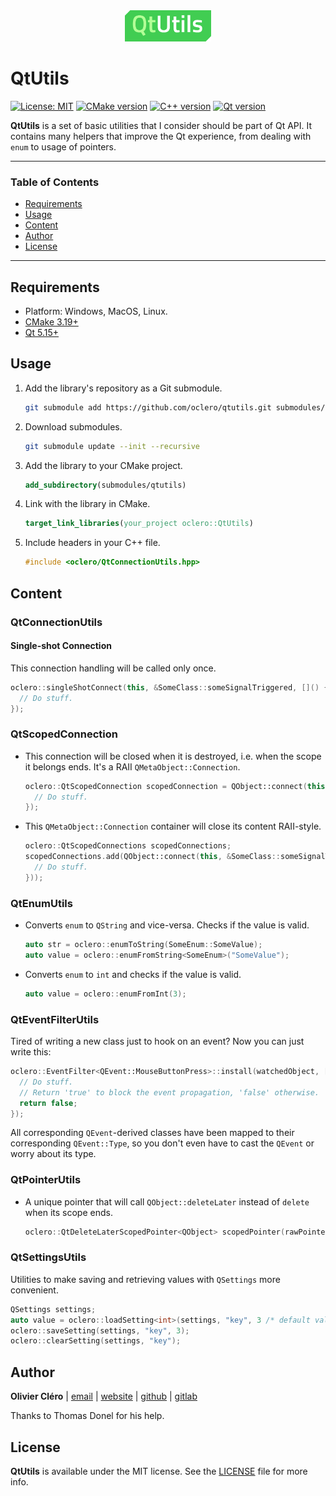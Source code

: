 <div align="center">
	<img height="50" src="logo.svg">
</div>

# QtUtils

[![License: MIT](https://img.shields.io/badge/license-MIT-green)](https://mit-license.org/)
[![CMake version](https://img.shields.io/badge/CMake-3.19+-064F8C?logo=cmake)](https://www.qt.io)
[![C++ version](https://img.shields.io/badge/C++-17-00599C?logo=++)](https://www.qt.io)
[![Qt version](https://img.shields.io/badge/Qt-5.15.2+-41CD52?logo=qt)](https://www.qt.io)

**QtUtils** is a set of basic utilities that I consider should be part of Qt API. It contains many helpers that improve the Qt experience, from dealing with `enum` to usage of pointers.

---

### Table of Contents

- [Requirements](#requirements)
- [Usage](#usage)
- [Content](#content)
- [Author](#author)
- [License](#license)

---

## Requirements

- Platform: Windows, MacOS, Linux.
- [CMake 3.19+](https://cmake.org/download/)
- [Qt 5.15+](https://www.qt.io/download-qt-installer)

## Usage

1. Add the library's repository as a Git submodule.

   ```bash
   git submodule add https://github.com/oclero/qtutils.git submodules/qtutils
   ```

2. Download submodules.

   ```bash
   git submodule update --init --recursive
   ```

3. Add the library to your CMake project.

   ```cmake
   add_subdirectory(submodules/qtutils)
   ```

4. Link with the library in CMake.

   ```cmake
   target_link_libraries(your_project oclero::QtUtils)
   ```

5. Include headers in your C++ file.

   ```c++
   #include <oclero/QtConnectionUtils.hpp>
   ```

## Content

### QtConnectionUtils

#### Single-shot Connection

This connection handling will be called only once.

```cpp
oclero::singleShotConnect(this, &SomeClass::someSignalTriggered, []() {
  // Do stuff.
});
```

### QtScopedConnection

- This connection will be closed when it is destroyed, i.e. when the scope it belongs ends. It's a RAII `QMetaObject::Connection`.

  ```cpp
  oclero::QtScopedConnection scopedConnection = QObject::connect(this, &SomeClass::someSignalTriggered, []() {
    // Do stuff.
  });
  ```

- This `QMetaObject::Connection` container will close its content RAII-style.

  ```cpp
  oclero::QtScopedConnections scopedConnections;
  scopedConnections.add(QObject::connect(this, &SomeClass::someSignalTriggered, []() {
    // Do stuff.
  }));
  ```

### QtEnumUtils

- Converts `enum` to `QString` and vice-versa. Checks if the value is valid.

  ```cpp
  auto str = oclero::enumToString(SomeEnum::SomeValue);
  auto value = oclero::enumFromString<SomeEnum>("SomeValue");
  ```

- Converts `enum` to `int` and checks if the value is valid.

  ```cpp
  auto value = oclero::enumFromInt(3);
  ```

### QtEventFilterUtils

Tired of writing a new class just to hook on an event? Now you can just write this:

```cpp
oclero::EventFilter<QEvent::MouseButtonPress>::install(watchedObject, [](QMouseEvent* e) {
  // Do stuff.
  // Return 'true' to block the event propagation, 'false' otherwise.
  return false;
});
```

All corresponding `QEvent`-derived classes have been mapped to their corresponding `QEvent::Type`, so you don't even have to cast the `QEvent` or worry about its type.

### QtPointerUtils

- A unique pointer that will call `QObject::deleteLater` instead of `delete` when its scope ends.

  ```cpp
  oclero::QtDeleteLaterScopedPointer<QObject> scopedPointer(rawPointer);
  ```

### QtSettingsUtils

Utilities to make saving and retrieving values with `QSettings` more convenient.

```cpp
QSettings settings;
auto value = oclero::loadSetting<int>(settings, "key", 3 /* default value */);
oclero::saveSetting(settings, "key", 3);
oclero::clearSetting(settings, "key");
```

## Author

**Olivier Cléro** | [email](mailto:oclero@pm.me) | [website](https://www.olivierclero.com) | [github](https://www.github.com/oclero) | [gitlab](https://www.gitlab.com/oclero)

Thanks to Thomas Donel for his help.

## License

**QtUtils** is available under the MIT license. See the [LICENSE](LICENSE) file for more info.
